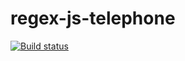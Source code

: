 # regex-js-telephone
[![Build status](https://ci.appveyor.com/api/projects/status/s5xs568vn67ja9ji/branch/master?svg=true)](https://ci.appveyor.com/project/Pavel-A-T/regex-js-telephone/branch/master)

